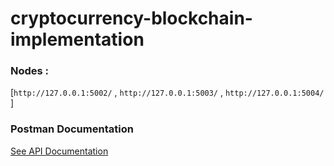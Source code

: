 # cryptocurrency-blockchain-implementation

### Nodes :
[``http://127.0.0.1:5002/`` , ``http://127.0.0.1:5003/`` , ``http://127.0.0.1:5004/`` ] 

### Postman Documentation
[See API Documentation](https://documenter.getpostman.com/view/17859990/UVkvKD9r)
